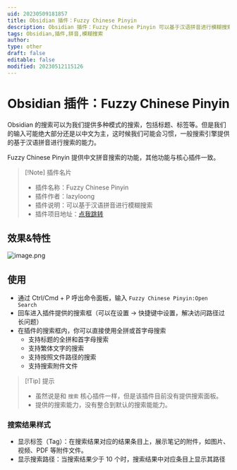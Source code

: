 ```yaml
---
uid: 20230509181857
title: Obsidian 插件：Fuzzy Chinese Pinyin
description: Obsidian 插件：Fuzzy Chinese Pinyin 可以基于汉语拼音进行模糊搜索
tags: Obsidian,插件,拼音,模糊搜索
author: 
type: other
draft: false
editable: false
modified: 20230512115126
---
```


# Obsidian 插件：Fuzzy Chinese Pinyin

Obsidian 的搜索可以为我们提供多种模式的搜索，包括标题、标签等。但是我们的输入可能绝大部分还是以中文为主，这时候我们可能会习惯，一般搜索引擎提供的基于汉语拼音进行搜索的能力。

Fuzzy Chinese Pinyin 提供中文拼音搜索的功能，其他功能与核心插件一致。

> [!Note] 插件名片
> - 插件名称：Fuzzy Chinese Pinyin
> - 插件作者：lazyloong
> - 插件说明：可以基于汉语拼音进行模糊搜索
> - 插件项目地址：[点我跳转](https://github.com/lazyloong/obsidian-fuzzy-chinese)

## 效果&特性

![image.png](https://cdn.pkmer.cn/images/20230509182704.png!pkmer)

## 使用

- 通过 Ctrl/Cmd + P 呼出命令面板，输入 `Fuzzy Chinese Pinyin:Open Search`
- 回车进入插件提供的搜索框（可以在设置 -> 快捷键中设置，解决访问路径过长问题）
- 在插件的搜索框内，你可以直接使用全拼或首字母搜索
	- 支持标题的全拼和首字母搜索
	- 支持繁体文字的搜索
	- 支持按照文件路径的搜索
	- 支持搜索附件文件

>[!Tip] 提示
>- 虽然说是和 `搜索` 核心插件一样，但是该插件目前没有提供搜索面板。
>- 提供的搜索能力，没有整合到默认的搜索能能力。

### 搜索结果样式

- 显示标签（Tag）：在搜索结果对应的结果条目上，展示笔记的附件，如图片、视频、PDF 等附件文件。
- 显示搜索路径：当搜索结果少于 10 个时，搜索结果中对应条目上显示其路径
